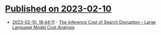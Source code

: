 # [Published on 2023-02-10](index.md)

* [2023-02-10, 18:44:11](https://news.ycombinator.com/item?id=34743863) - [The Inference Cost of Search Disruption – Large Language Model Cost Analysis](https://www.semianalysis.com/p/the-inference-cost-of-search-disruption)
